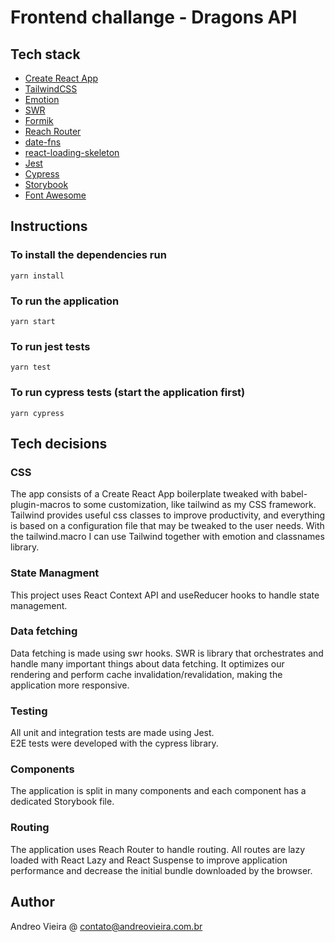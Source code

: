 # Frontend challange - Dragons API

## Tech stack

- [Create React App](https://create-react-app.dev/)
- [TailwindCSS](https://tailwindcss.com/)
- [Emotion](https://emotion.sh)
- [SWR](https://swr.now.sh/)
- [Formik](https://jaredpalmer.com/formik/docs/overview)
- [Reach Router](https://reach.tech/router)
- [date-fns](https://date-fns.org/)
- [react-loading-skeleton](https://www.npmjs.com/package/react-loading-skeleton)
- [Jest](https://jestjs.io/)
- [Cypress](https://www.cypress.io/)
- [Storybook](https://storybook.js.org/)
- [Font Awesome](https://fontawesome.com/)

## Instructions

### To install the dependencies run

```
yarn install
```

### To run the application

```
yarn start
```

### To run jest tests

```
yarn test
```

### To run cypress tests (start the application first)

```
yarn cypress
```

## Tech decisions

### CSS

The app consists of a Create React App boilerplate tweaked with babel-plugin-macros to some customization, like tailwind as my CSS framework.
Tailwind provides useful css classes to improve productivity, and everything is based on a configuration file that may be tweaked to the user needs. With the tailwind.macro I can use Tailwind together with emotion and classnames library.

### State Managment

This project uses React Context API and useReducer hooks to handle state management.

### Data fetching

Data fetching is made using swr hooks. SWR is library that orchestrates and handle many important things about data fetching. It optimizes our rendering and perform cache invalidation/revalidation, making the application more responsive.

### Testing

All unit and integration tests are made using Jest.  
E2E tests were developed with the cypress library.

### Components

The application is split in many components and each component has a dedicated Storybook file.

### Routing

The application uses Reach Router to handle routing. All routes are lazy loaded with React Lazy and React Suspense to improve application performance and decrease the initial bundle downloaded by the browser.

## Author

Andreo Vieira @ <contato@andreovieira.com.br>
